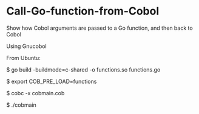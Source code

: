 # Call-Go-function-from-Cobol
Show how Cobol arguments are passed to a Go function, and then back to Cobol

Using Gnucobol

From Ubuntu:

$ go build -buildmode=c-shared -o functions.so functions.go

$ export COB_PRE_LOAD=functions

$ cobc -x cobmain.cob

$ ./cobmain
